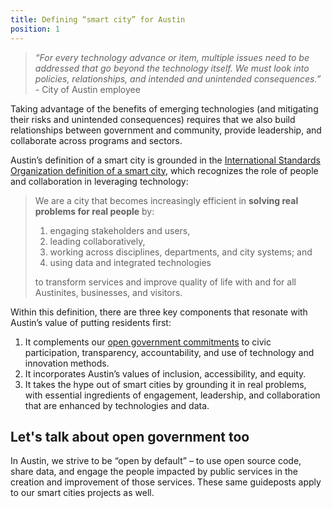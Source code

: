 ```yaml
---
title: Defining “smart city” for Austin
position: 1
---
```


> *“For every technology advance or item, multiple issues need to be addressed that go beyond the technology itself. We must look into policies, relationships, and intended and unintended consequences.”*  - City of Austin employee

Taking advantage of the benefits of emerging technologies (and mitigating their risks and unintended consequences) requires that we also build relationships between government and community, provide leadership, and collaborate across programs and sectors. 

Austin’s definition of a smart city is grounded in the [International Standards Organization definition of a smart city](https://www.iso.org/files/live/sites/isoorg/files/developing_standards/docs/en/smart_cities_report-jtc1.pdf), which recognizes the role of people and collaboration in leveraging technology: 

> We are a city that becomes increasingly efficient in **solving real problems for real people** by: 
> 
> 1. engaging stakeholders and users, 
> 2. leading collaboratively,
> 3. working across disciplines, departments, and city systems; and 
> 4. using data and integrated technologies
> 
> to transform services and improve quality of life with and for all Austinites, businesses, and visitors.

Within this definition, there are three key components that resonate with Austin’s value of putting residents first:

1. It complements our [open government commitments](https://opengovpartnership.bloomfire.com/) to civic participation, transparency, accountability, and use of technology and innovation methods.
2. It incorporates Austin’s values of inclusion, accessibility, and equity.
3. It takes the hype out of smart cities by grounding it in real problems, with essential ingredients of engagement, leadership, and collaboration that are enhanced by technologies and data.

## Let's talk about open government too

In Austin, we strive to be “open by default” – to use open source code, share data, and engage the people impacted by public services in the creation and improvement of those services.  These same guideposts apply to our smart cities projects as well.
